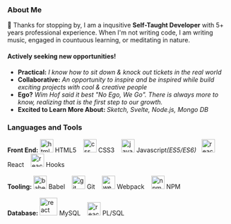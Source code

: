 ### About Me

👋  Thanks for stopping by, I am a inqusitive <strong>Self-Taught Developer</strong> with 5+ years professional experience.  When I'm not writing code, I am writing music, engaged in countuous learning, or meditating in nature.

#### Actively seeking new opportunities! 
* <strong>Practical:</strong> <i>I know how to sit down & knock out tickets in the real world</i>
* <strong>Collaborative:</strong> <i>An opportunity to inspire and be inspired while build exciting projects with cool & creative people</i>
* <strong>Ego?</strong> <i> Wim Hof said it best "No Ego, We Go". There is always more to know, realizing that is the first step to our growth.</i>
* <strong>Excited to Learn More About: </strong><i>Sketch, Svelte, Node.js, Mongo DB</i>


### Languages and Tools

<div>
    <strong>Front End:</strong> 
  <img src="https://github.com/dschreiter/images/blob/master/html.png" alt="html5" width="30px" height="30px" styles="display:inline"/>
  <span>HTML5 &nbsp;&nbsp;</span>

  <img src="https://github.com/dschreiter/images/blob/master/css.png" alt="css" width="30px" height="30px"/>
  <span>CSS3 &nbsp;&nbsp;</span>

  <img src="https://github.com/dschreiter/images/blob/master/javascript.png" alt="javascript" width="30px" height="30px"/>
  <span>Javascript<i>(ES5/ES6)</i>&nbsp;&nbsp;</span>

  <img src="https://github.com/dschreiter/images/blob/master/react.png" alt="react" width="30px" height="30px"/> 
  <span>React &nbsp;&nbsp;</span>
  
  <img src="https://github.com/dschreiter/images/blob/master/icon.png" alt="reactHooks" width="30px" height="30px" styles="display:inline"/>
  <span>Hooks &nbsp;&nbsp;</span>
</div>

</br>

<div>
<strong>Tooling:</strong>
  <img src="https://github.com/dschreiter/images/blob/master/babel.png" alt="babel" width="30px" height="30px"/>
  <span>Babel &nbsp;&nbsp;</span>

  <img src="https://github.com/dschreiter/images/blob/master/git.png" alt="git" width="30px" height="30px"/>
  <span>Git &nbsp;&nbsp;</span>
  
  <img src="https://github.com/dschreiter/images/blob/master/webpack.png" alt="webpack" width="30px" height="30px"/>
  <span>Webpack &nbsp;&nbsp;</span>

  <img src="https://github.com/dschreiter/images/blob/master/npm.png" alt="npm" width="30px" height="30px"/>
  <span>NPM &nbsp;&nbsp;</span>
</div>

</br>

<div>
  <strong> Database:</strong>
  <img src="https://github.com/dschreiter/images/blob/master/mysql.png" alt="react" width="40px" height="40px"/>
  <span>MySQL &nbsp;&nbsp;</span>
   
  <img src="https://external-content.duckduckgo.com/iu/?u=https%3A%2F%2Ftse1.mm.bing.net%2Fth%3Fid%3DOIP.IWd-r7ijiZtp1AEbOB6ViQHaE8%26pid%3DApi&f=1" alt="react" width="30px" height="30px"/>
  <span>PL/SQL &nbsp;&nbsp;</span>
</div>

<!---

Front-End:    HTML 5   ||    CSS3     ||     Javascript (ES5/ES6)    ||    ReactJS   ||  React Hooks
Tooling:      Babel    || NPM ||  Git ||  Webpack 

dschreiter/dschreiter is a ✨ special ✨ repository because its `README.md` (this file) appears on your GitHub profile.
You can click the Preview link to take a look at your changes.

- 👋 Hi, I’m @dschreiter
- 👀 I’m interested in ...
- 🌱 I’m currently learning ...
- 💞️ I’m looking to collaborate on ...
- 📫 How to reach me ...

--->
